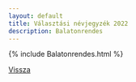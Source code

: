```yaml
---
layout: default
title: Választási névjegyzék 2022
description: Balatonrendes
---
```


{% include Balatonrendes.html %}

[Vissza](./)